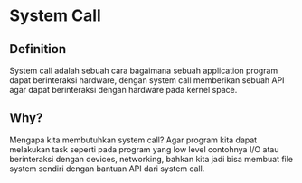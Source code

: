 # System Call

## Definition
System call adalah sebuah cara bagaimana sebuah application program dapat 
berinteraksi hardware, dengan system call memberikan sebuah 
API agar dapat berinteraksi dengan hardware pada kernel space.

## Why?
Mengapa kita membutuhkan system call? Agar program kita dapat melakukan task 
seperti pada program yang low level contohnya I/O atau berinteraksi dengan 
devices, networking, bahkan kita jadi bisa membuat file system sendiri dengan 
bantuan API dari system call.

